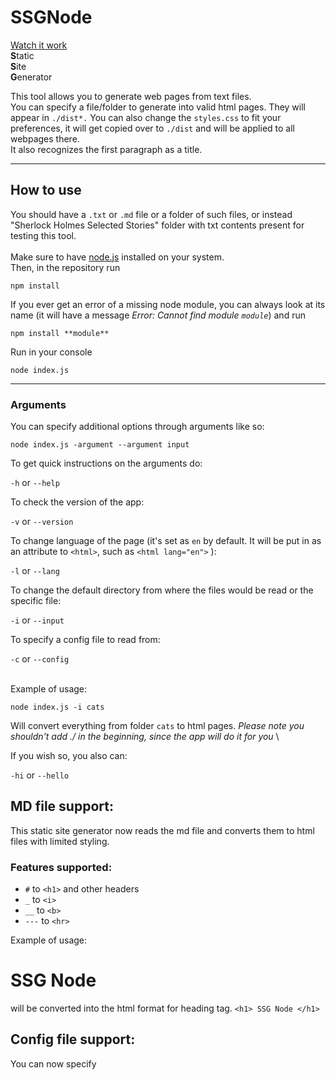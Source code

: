 # SSGNode #
[Watch it work](https://sirinoks.github.io/SSGNode/)  
**S**tatic  
**S**ite  
**G**enerator  
  
This tool allows you to generate web pages from text files.\
You can specify a file/folder to generate into valid html pages. They will appear in `./dist*.`
You can also change the `styles.css` to fit your preferences, it will get copied over to `./dist` and will be applied to all webpages there.\
It also recognizes the first paragraph as a title.

---

## How to use ##
You should have a `.txt` or `.md` file or a folder of such files, or instead "Sherlock Holmes Selected Stories" folder with txt contents present for testing this tool.\
\
Make sure to have [node.js](https://nodejs.org/en/download/) installed on your system.\
Then, in the repository run
```
npm install
```

If you ever get an error of a missing node module, you can always look at its name (it will have a message *Error: Cannot find module `module`*) and run
```
npm install **module**
```

Run in your console
```
node index.js
```
***
### Arguments ###
You can specify additional options through arguments like so:
```
node index.js -argument --argument input
```
To get quick instructions on the arguments do:

 `-h` or `--help`


To check the version of the app:

`-v` or `--version`



To change language of the page (it's set as `en` by default. It will be put in as an attribute to `<html>`, such as `<html lang="en">` ):

`-l` or `--lang`



To change the default directory from where the files would be read or the specific file:

`-i` or `--input` 

To specify a config file to read from:

`-c` or `--config` 

\
Example of usage:
```
node index.js -i cats
```
Will convert everything from folder `cats` to html pages.
*Please note you shouldn't add ./ in the beginning, since the app will do it for you*
\

If you wish so, you also can:

`-hi` or `--hello`

## MD file support: ##

This static site generator now reads the md file and converts them to html files with limited styling.

### Features supported: ###
* `#` to `<h1>` and other headers
* `_` to `<i>`
* `__` to `<b>`
* `---` to `<hr>`

Example of usage:
# SSG Node # 
will be converted into the html format for heading tag.
```<h1> SSG Node </h1>```

## Config file support: ##
You can now specify
